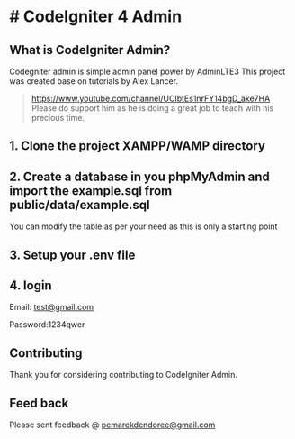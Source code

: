 # # CodeIgniter 4 Admin 
## What is CodeIgniter Admin?
Codegniter admin is simple admin panel power by AdminLTE3 
This project was created base on tutorials by Alex Lancer.
> https://www.youtube.com/channel/UCIbtEs1nrFY14bgD_ake7HA
Please do support him as he is doing a great job to teach with his precious time.


## 1. Clone the project XAMPP/WAMP directory
## 2. Create a database in you phpMyAdmin and import the example.sql from public/data/example.sql
You can modify the table as per your need as this is only a starting point

## 3. Setup your .env file

## 4. login 
Email: test@gmail.com

Password:1234qwer


## Contributing
Thank you for considering contributing to CodeIgniter Admin. 

## Feed back
Please sent feedback @ pemarekdendoree@gmail.com




